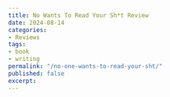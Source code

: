 ```yaml
---
title: No Wants To Read Your Sh*t Review
date: 2024-08-14
categories:
- Reviews
tags:
- book
- writing
permalink: "/no-one-wants-to-read-your-sht/"
published: false
excerpt:
---
```

